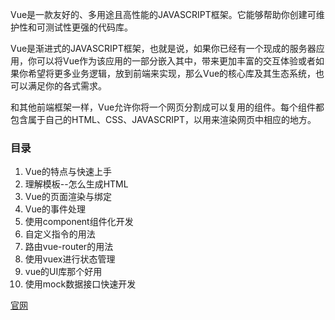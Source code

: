 Vue是一款友好的、多用途且高性能的JAVASCRIPT框架。它能够帮助你创建可维护性和可测试性更强的代码库。

Vue是渐进式的JAVASCRIPT框架，也就是说，如果你已经有一个现成的服务器应用，你可以将Vue作为该应用的一部分嵌入其中，带来更加丰富的交互体验或者如果你希望将更多业务逻辑，放到前端来实现，那么Vue的核心库及其生态系统，也可以满足你的各式需求。

和其他前端框架一样，Vue允许你将一个网页分割成可以复用的组件。每个组件都包含属于自己的HTML、CSS、JAVASCRIPT，以用来渲染网页中相应的地方。

### 目录 ###
1. Vue的特点与快速上手
2. 理解模板--怎么生成HTML
3. Vue的页面渲染与绑定
4. Vue的事件处理
5. 使用component组件化开发
6. 自定义指令的用法
7. 路由vue-router的用法
8. 使用vuex进行状态管理
9. vue的UI库那个好用
10. 使用mock数据接口快速开发

[官网](https://cn.vuejs.org/)